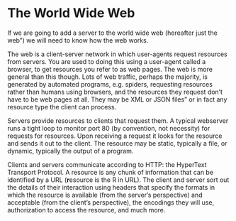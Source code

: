 # The World Wide Web

If we are going to add a server to the world wide web (hereafter just
the web”) we will need to know how the web works.

The web is a client-server network in which user-agents request
resources from servers. You are used to doing this using a user-agent
called a browser, to get resources you refer to as web pages. The web is
more general than this though. Lots of web traffic, perhaps the
majority, is generated by automated programs, e.g. spiders, requesting
resources rather than humans using browsers, and the resources they
request don’t have to be web pages at all. They may be XML or JSON
files” or in fact any resource type the client can process.

Servers provide resources to clients that request them. A typical
webserver runs a tight loop to monitor port 80 (by convention, not
necessity) for requests for resources. Upon receiving a request it looks
for the resource and sends it out to the client. The resource may be
static, typically a file, or dynamic, typically the output of a program.

Clients and servers communicate according to HTTP: the HyperText
Transport Protocol. A resource is any chunk of information that can be
identified by a URL (**r**esource is the R in URL). The client and
server sort out the details of their interaction using headers that
specify the formats in which the resource is available (from the
server’s perspective) and acceptable (from the client’s perspective),
the encodings they will use, authorization to access the resource, and
much more.
